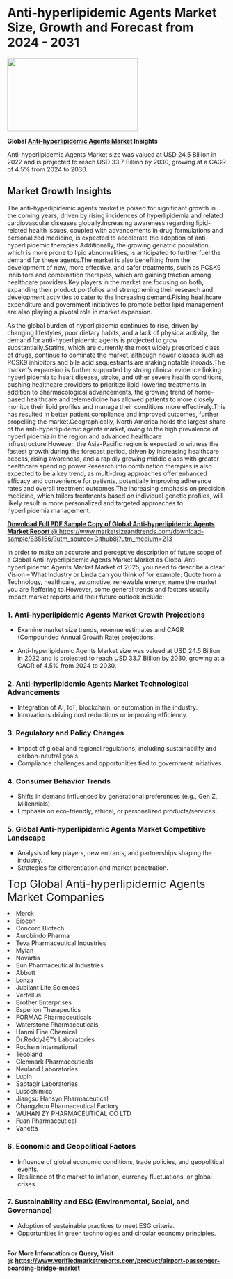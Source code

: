 <H1>Anti-hyperlipidemic Agents Market Size, Growth and Forecast from 2024 - 2031</H1><img class="aligncenter size-medium wp-image-584254" src="https://thirdeyenews.in/wp-content/uploads/2024/09/Global-Market-Research-300x168.jpeg" alt="" width="300" height="168" /><p><strong>Global&nbsp;<a href="https://www.marketsizeandtrends.com/download-sample/835166/?utm_source=Github8j?utm_medium=213">Anti-hyperlipidemic Agents Market</a> Insights</strong></p><p>Anti-hyperlipidemic Agents Market size was valued at USD 24.5 Billion in 2022 and is projected to reach USD 33.7 Billion by 2030, growing at a CAGR of 4.5% from 2024 to 2030.</p><p><h2>Market Growth Insights</h2> <p>The anti-hyperlipidemic agents market is poised for significant growth in the coming years, driven by rising incidences of hyperlipidemia and related cardiovascular diseases globally.Increasing awareness regarding lipid-related health issues, coupled with advancements in drug formulations and personalized medicine, is expected to accelerate the adoption of anti-hyperlipidemic therapies.Additionally, the growing geriatric population, which is more prone to lipid abnormalities, is anticipated to further fuel the demand for these agents.The market is also benefiting from the development of new, more effective, and safer treatments, such as PCSK9 inhibitors and combination therapies, which are gaining traction among healthcare providers.Key players in the market are focusing on both, expanding their product portfolios and strengthening their research and development activities to cater to the increasing demand.Rising healthcare expenditure and government initiatives to promote better lipid management are also playing a pivotal role in market expansion.</p> <p><a href="#"></a></p> <p>As the global burden of hyperlipidemia continues to rise, driven by changing lifestyles, poor dietary habits, and a lack of physical activity, the demand for anti-hyperlipidemic agents is projected to grow substantially.Statins, which are currently the most widely prescribed class of drugs, continue to dominate the market, although newer classes such as PCSK9 inhibitors and bile acid sequestrants are making notable inroads.The market's expansion is further supported by strong clinical evidence linking hyperlipidemia to heart disease, stroke, and other severe health conditions, pushing healthcare providers to prioritize lipid-lowering treatments.In addition to pharmacological advancements, the growing trend of home-based healthcare and telemedicine has allowed patients to more closely monitor their lipid profiles and manage their conditions more effectively.This has resulted in better patient compliance and improved outcomes, further propelling the market.Geographically, North America holds the largest share of the anti-hyperlipidemic agents market, owing to the high prevalence of hyperlipidemia in the region and advanced healthcare infrastructure.However, the Asia-Pacific region is expected to witness the fastest growth during the forecast period, driven by increasing healthcare access, rising awareness, and a rapidly growing middle class with greater healthcare spending power.Research into combination therapies is also expected to be a key trend, as multi-drug approaches offer enhanced efficacy and convenience for patients, potentially improving adherence rates and overall treatment outcomes.The increasing emphasis on precision medicine, which tailors treatments based on individual genetic profiles, will likely result in more personalized and targeted approaches to hyperlipidemia management.</p> <p><a href="#"></p><p><span class=""><strong>Download Full PDF Sample Copy of Global Anti-hyperlipidemic Agents Market Report</strong> @ <a href="https://www.marketsizeandtrends.com/download-sample/835166/?utm_source=Github8j?utm_medium=213" target="_blank">https://www.marketsizeandtrends.com/download-sample/835166/?utm_source=Github8j?utm_medium=213</a></span></p><p>In order to make an accurate and perceptive description of future scope of a Global&nbsp;Anti-hyperlipidemic Agents Market Market as Global&nbsp;Anti-hyperlipidemic Agents Market Market of 2025, you need to describe a clear Vision &ndash; What Industry or Linda can you think of for example: Quote from a Technology, healthcare, automotive, renewable energy, name the market you are Reffering to.However, some general trends and factors usually impact market reports and their future outlook include:</p><h3>1.&nbsp;<strong>Anti-hyperlipidemic Agents Market Growth Projections</strong></h3><ul><li>Examine market size trends, revenue estimates and CAGR (Compounded Annual Growth Rate) projections.</li><li><p>Anti-hyperlipidemic Agents Market size was valued at USD 24.5 Billion in 2022 and is projected to reach USD 33.7 Billion by 2030, growing at a CAGR of 4.5% from 2024 to 2030.</p></li></ul><h3>2.&nbsp;<strong>Anti-hyperlipidemic Agents Market Technological Advancements</strong></h3><ul><li>Integration of AI, IoT, blockchain, or automation in the industry.</li><li>Innovations driving cost reductions or improving efficiency.</li></ul><h3>3.&nbsp;<strong>Regulatory and Policy Changes</strong></h3><ul><li>Impact of global and regional regulations, including sustainability and carbon-neutral goals.</li><li>Compliance challenges and opportunities tied to government initiatives.</li></ul><h3>4.&nbsp;<strong>Consumer Behavior Trends</strong></h3><ul><li>Shifts in demand influenced by generational preferences (e.g., Gen Z, Millennials).</li><li>Emphasis on eco-friendly, ethical, or personalized products/services.</li></ul><h3>5.&nbsp;<strong>Global Anti-hyperlipidemic Agents Market Competitive Landscape</strong></h3><ul><li>Analysis of key players, new entrants, and partnerships shaping the industry.</li><li>Strategies for differentiation and market penetration.</li></ul><p data-pm-slice="1 1 []"><span style="color: inherit; font-family: inherit; font-size: 25px;">Top Global Anti-hyperlipidemic Agents Market Companies</span></p><div class="" data-test-id=""><p><li>Merck</li><li> Biocon</li><li> Concord Biotech</li><li> Aurobindo Pharma</li><li> Teva Pharmaceutical Industries</li><li> Mylan</li><li> Novartis</li><li> Sun Pharmaceutical Industries</li><li> Abbott</li><li> Lonza</li><li> Jubilant Life Sciences</li><li> Vertellus</li><li> Brother Enterprises</li><li> Esperion Therapeutics</li><li> FORMAC Pharmaceuticals</li><li> Waterstone Pharmaceuticals</li><li> Hanmi Fine Chemical</li><li> Dr.Reddyâ€™s Laboratories</li><li> Rochem International</li><li> Tecoland</li><li> Glenmark Pharmaceuticals</li><li> Neuland Laboratories</li><li> Lupin</li><li> Saptagir Laboratories</li><li> Lusochimica</li><li> Jiangsu Hansyn Pharmaceutical</li><li> Changzhou Pharmaceutical Factory</li><li> WUHAN ZY PHARMACEUTICAL CO LTD</li><li> Fuan Pharmaceutical</li><li> Vanetta</li></p></div><h3>6.&nbsp;<strong>Economic and Geopolitical Factors</strong></h3><ul><li>Influence of global economic conditions, trade policies, and geopolitical events.</li><li>Resilience of the market to inflation, currency fluctuations, or global crises.</li></ul><h3>7.&nbsp;<strong>Sustainability and ESG (Environmental, Social, and Governance)</strong></h3><ul><li>Adoption of sustainable practices to meet ESG criteria.</li><li>Opportunities in green technologies and circular economy principles.</li></ul><h2><strong style="font-size: 14px;">For More Information or Query, Visit @&nbsp;</strong><a style="background-color: #ffffff; font-size: 14px;" href="https://www.marketsizeandtrends.com/report/anti-hyperlipidemic-agents-market/" target="_blank">https://www.verifiedmarketreports.com/product/airport-passenger-boarding-bridge-market</a></h2>